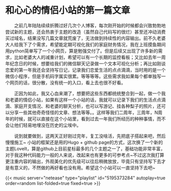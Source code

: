 # 和心心的情侣小站的第一篇文章


&emsp;&emsp;之前几年陆陆续续折腾过好几次个人博客，每次刚开始的时候都会兴致勃勃地尝试新的主题，还会热衷于主题的改造（虽然自己代码写的很烂）甚至还冲动消费买过域名，结果没写几篇文章就荒废了，无法做到持续性的内容输出。前不久老婆大人给我下了个需求，希望能定期可视化我们的家庭财务情况，我在上班摸鱼期间用python简单写了一个小网页，算是勉强交付了。但是后续又出现了许多新的需求，比如老婆大人的减重计划，希望可以有一个长期的监控看板；又比如去年一周年纪念日的时候，想要给我们的微信聊天记录做一个文本可视化分析；再比如刚谈恋爱的第一年我还会坚持写日记，记录我们恋爱生活的点点滴滴，当时用的是一个微信小程序，但是手机码字属实很累。等等等等。这些需求我如果每个都单独写一个网页的话，很分散，没有统一的入口，看上去也很不好看。

&emsp;&emsp;正因为如此，我又心血来潮了，想要把这些东西都统统整合到一起，做一个我和老婆的情侣小站，如果有这样一个小站的话，我就可以记录下我们的生活点点滴滴、家庭开支情况、和老婆的聊天分析，也可以写游记、挂各种梨子的照片，还可以分享一些其他奇奇怪怪的文章、想法等等。。这样等我们二周年，三周年，N周年的时候，就可以直接在这个小站里，看到过去一年我们所经历的种种事情，而不会让他们轻易地埋没在历史的尘埃中。

&emsp;&emsp;说到就要做到，这两天正好刚过完年，复工没啥活，先把底子搭起来吧，然后慢慢施工~ 小站的框架还是用的Hugo + github page的方式，这次换了一个新的主题LoveIt，算是github上目前星标最多的几个主题之一了，基础功能非常丰富，对于我这种代码能力一般的人来说，改起来也有更多的可参考点~不过这次我打算更注重内容的输出，外观美化的优先级可以往后稍微放放，毕竟只有坚持写下去才是有意义的，不然做的再好看也没有用。希望这个小站可以一直坚持下去吧~

{{< music server="netease" type="playlist" id="5195373284" autoplay=true order=random list-folded=true fixed=true >}}
